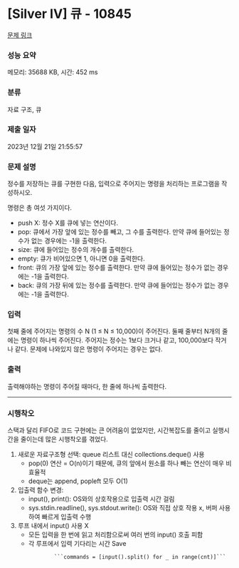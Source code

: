 # [Silver IV] 큐 - 10845 

[문제 링크](https://www.acmicpc.net/problem/10845) 

### 성능 요약

메모리: 35688 KB, 시간: 452 ms

### 분류

자료 구조, 큐

### 제출 일자

2023년 12월 21일 21:55:57

### 문제 설명

<p>정수를 저장하는 큐를 구현한 다음, 입력으로 주어지는 명령을 처리하는 프로그램을 작성하시오.</p>

<p>명령은 총 여섯 가지이다.</p>

<ul>
	<li>push X: 정수 X를 큐에 넣는 연산이다.</li>
	<li>pop: 큐에서 가장 앞에 있는 정수를 빼고, 그 수를 출력한다. 만약 큐에 들어있는 정수가 없는 경우에는 -1을 출력한다.</li>
	<li>size: 큐에 들어있는 정수의 개수를 출력한다.</li>
	<li>empty: 큐가 비어있으면 1, 아니면 0을 출력한다.</li>
	<li>front: 큐의 가장 앞에 있는 정수를 출력한다. 만약 큐에 들어있는 정수가 없는 경우에는 -1을 출력한다.</li>
	<li>back: 큐의 가장 뒤에 있는 정수를 출력한다. 만약 큐에 들어있는 정수가 없는 경우에는 -1을 출력한다.</li>
</ul>

### 입력 

 <p>첫째 줄에 주어지는 명령의 수 N (1 ≤ N ≤ 10,000)이 주어진다. 둘째 줄부터 N개의 줄에는 명령이 하나씩 주어진다. 주어지는 정수는 1보다 크거나 같고, 100,000보다 작거나 같다. 문제에 나와있지 않은 명령이 주어지는 경우는 없다.</p>

### 출력 

 <p>출력해야하는 명령이 주어질 때마다, 한 줄에 하나씩 출력한다.</p>

---------------------------------------------------------------------

### 시행착오

<p> 스택과 달리 FIFO로 코드 구현에는 큰 어려움이 없었지만, 시간복잡도를 줄이고 실행시간을 줄이는데 많은 시행착오를 겪었다.</p>

<ol>
	<li> 새로운 자료구조형 선택: queue 리스트 대신 collections.deque() 사용 
		<ul>
			<li>pop(0) 연산 = O(n)이기 때문에, 큐의 앞에서 원소를 하나 빼는 연산이 매우 비효율적</li>
			<li>deque는 append, popleft 모두 O(1)</li>
		</ul>
	</li>
	<li> 입출력 함수 변경:
		<ul>
			<li>input(), print(): OS와의 상호작용으로 입출력 시간 걸림 </li>
			<li>sys.stdin.readline(), sys.stdout.write(): OS와 직접 상호 작용 x, 버퍼 사용하여 빠르게 입출력 수행</li>
		</ul>
	</li>
 	<li> 루프 내에서 input() 사용 X
  		<ul>
    			<li>모든 입력을 한 번에 읽고 처리함으로써 여러 번의 input() 호출 피함</li>
       			<li>각 루프에서 입력 기다리는 시간 Save</li>
	  		
			```commands = [input().split() for _ in range(cnt)]```
  
</ol>

